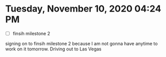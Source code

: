# Tuesday, November 10, 2020 04:24 PM
- [ ] finsih milestone 2

signing on to finsih milestone 2 because I am not gonna have anytime to work on it tomorrow. Driving out to Las Vegas

